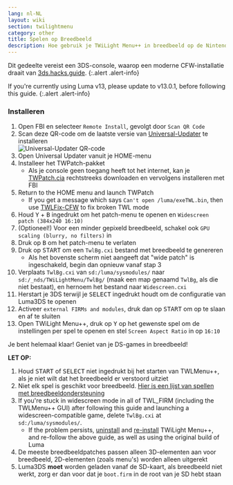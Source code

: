 ```yaml
---
lang: nl-NL
layout: wiki
section: twilightmenu
category: other
title: Spelen op Breedbeeld
description: Hoe gebruik je TWiLight Menu++ in breedbeeld op de Nintendo 3DS
---
```


Dit gedeelte vereist een 3DS-console, waarop een moderne CFW-installatie draait van [3ds.hacks.guide](https://3ds.hacks.guide).
{:.alert .alert-info}

If you're currently using Luma v13, please update to v13.0.1, before following this guide.
{:.alert .alert-info}

### Installeren
1. Open FBI en selecteer `Remote Install`, gevolgt door `Scan QR Code`
1. Scan deze QR-code om de laatste versie van [Universal-Updater](https://github.com/Universal-Team/Universal-Updater) te installeren<br> ![Universal-Updater QR-code](https://db.universal-team.net/assets/images/qr/universal-updater-cia.png)
1. Open Universal Updater vanuit je HOME-menu
1. Installeer het TWPatch-pakket
   - Als je console geen toegang heeft tot het internet, kan je [TWPatch.cia](https://gbatemp.net/download/twpatch.37400/version/38832/download?file=302085) rechtstreeks downloaden en vervolgens installeren met FBI
1. Return to the HOME menu and launch TWPatch
   - If you get a message which says `Can't open /luma/exeTWL.bin`, then use [TWLFix-CFW](https://github.com/MechanicalDragon0687/TWLFix-CFW/releases/) to fix broken TWL mode
1. Houd <kbd class="face">Y</kbd> + <kbd class="face">B</kbd> ingedrukt om het patch-menu te openen en `Widescreen patch (384x240 16:10)`
1. (Optioneel!) Voor een minder gepixeld breedbeeld, schakel ook `GPU scaling (blurry, no filters)` in
1. Druk op <kbd class="face">B</kbd> om het patch-menu te verlaten
1. Druk op <kbd>START</kbd> om een `TwlBg.cxi` bestand met breedbeeld te genereren
   - Als het bovenste scherm niet aangeeft dat "wide patch" is ingeschakeld, begin dan opnieuw vanaf stap 3
1. Verplaats `TwlBg.cxi` van `sd:/luma/sysmodules/` naar `sd:/_nds/TWiLightMenu/TwlBg/` (maak een map genaamd `TwlBg`, als die niet bestaat), en hernoem het bestand naar `Widescreen.cxi`
1. Herstart je 3DS terwijl je <kbd>SELECT</kbd> ingedrukt houdt om de configuratie van Luma3DS te openen
1. Activeer `external FIRMs and modules`, druk dan op <kbd>START</kbd> om op te slaan en af te sluiten
1. Open TWiLight Menu++, druk op <kbd class="face">Y</kbd> op het gewenste spel om de instellingen per spel te openen en stel `Screen Aspect Ratio` in op `16:10`

Je bent helemaal klaar! Geniet van je DS-games in breedbeeld!

**LET OP:**
1. Houd <kbd>START</kbd> of <kbd>SELECT</kbd> niet ingedrukt bij het starten van TWLMenu++, als je niet wilt dat het breedbeeld er verstoord uitziet
1. Niet elk spel is geschikt voor breedbeeld. [Hier is een lijst van spellen met breedbeeldondersteuning](https://github.com/DS-Homebrew/TWiLightMenu/blob/master/7zfile/3DS%20-%20CFW%20users/Games%20supported%20with%20widescreen.txt)
1. If you're stuck in widescreen mode in all of TWL_FIRM (including the TWLMenu++ GUI) after following this guide and launching a widescreen-compatible game, delete `TwlBg.cxi` at `sd:/luma/sysmodules/`.
   - If the problem persists, [uninstall](https://wiki.ds-homebrew.com/twilightmenu/uninstalling-3ds) and [re-install](https://wiki.ds-homebrew.com/twilightmenu/installing-3ds) TWiLight Menu++, and re-follow the above guide, as well as using the original build of Luma
1. De meeste breedbeeldpatches passen alleen 3D-elementen aan voor breedbeeld, 2D-elementen (zoals menu's) worden alleen uitgerekt
1. Luma3DS **moet** worden geladen vanaf de SD-kaart, als breedbeeld niet werkt, zorg er dan voor dat je `boot.firm` in de root van je SD hebt staan
